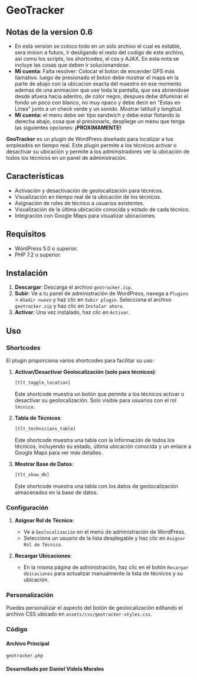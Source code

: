 # GeoTracker

## Notas de la version 0.6 ##
- En esta version se coloco todo en un solo archivo el cual es estable, sera mision a futuro, ir desligando el resto del codigo de este archivo, asi como los scripts, los shortcodes, el css y AJAX. En esta nota se incluye las cosas que deben ir solucionandose.
- **Mi cuenta**: Falta resolver: Colocar el boton de encender GPS más llamativo. luego de presionado el boton debe mostrar el mapa en la parte de abajo con la ubicacion exacta del maestro en ese momento ademas de una animacion que use toda la pantalla, que sea abriendose desde afuera hacia adentro, de color negro, despues debe difuminar el fondo un poco con blanco, no muy opaco y debe decir en "Estas en Linea" junto a un check verde y un sonido. Mostrar latitud y longitud.
- **Mi cuenta:** el menu debe ser tipo sandwich y debe estar flotando la derecha abajo, cosa que al presionarlo, despliege un menu que tenga las siguientes opciones: **¡PROXIMAMENTE!**  


**GeoTracker** es un plugin de WordPress diseñado para localizar a tus empleados en tiempo real. Este plugin permite a los técnicos activar o desactivar su ubicación y permite a los administradores ver la ubicación de todos los técnicos en un panel de administración.

## Características

- Activación y desactivación de geolocalización para técnicos.
- Visualización en tiempo real de la ubicación de los técnicos.
- Asignación de roles de técnico a usuarios existentes.
- Visualización de la última ubicación conocida y estado de cada técnico.
- Integración con Google Maps para visualizar ubicaciones.

## Requisitos

- WordPress 5.0 o superior.
- PHP 7.2 o superior.

## Instalación

1. **Descargar**: Descarga el archivo `geotracker.zip`.
2. **Subir**: Ve a tu panel de administración de WordPress, navega a `Plugins` > `Añadir nuevo` y haz clic en `Subir plugin`. Selecciona el archivo `geotracker.zip` y haz clic en `Instalar ahora`.
3. **Activar**: Una vez instalado, haz clic en `Activar`.

## Uso

### Shortcodes

El plugin proporciona varios shortcodes para facilitar su uso:

1. **Activar/Desactivar Geolocalización (solo para técnicos)**:
    ```html
    [tlt_toggle_location]
    ```
    Este shortcode muestra un botón que permite a los técnicos activar o desactivar su geolocalización. Solo visible para usuarios con el rol `técnico`.

2. **Tabla de Técnicos**:
    ```html
    [tlt_technicians_table]
    ```
    Este shortcode muestra una tabla con la información de todos los técnicos, incluyendo su estado, última ubicación conocida y un enlace a Google Maps para ver más detalles.

3. **Mostrar Base de Datos**:
    ```html
    [tlt_show_db]
    ```
    Este shortcode muestra una tabla con los datos de geolocalización almacenados en la base de datos.

### Configuración

1. **Asignar Rol de Técnico**: 
    - Ve a `Geolocalización` en el menú de administración de WordPress.
    - Selecciona un usuario de la lista desplegable y haz clic en `Asignar Rol de Técnico`.

2. **Recargar Ubicaciones**:
    - En la misma página de administración, haz clic en el botón `Recargar Ubicaciones` para actualizar manualmente la lista de técnicos y su ubicación.

### Personalización

Puedes personalizar el aspecto del botón de geolocalización editando el archivo CSS ubicado en `assets/css/geotracker-styles.css`.

### Código

#### Archivo Principal

`geotracker.php`

#### Desarrollado por Daniel Videla Morales
